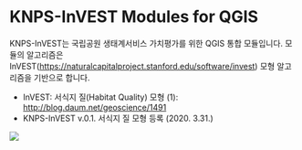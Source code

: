 KNPS-InVEST Modules for QGIS
============================
   
   
KNPS-InVEST는 국립공원 생태계서비스 가치평가를 위한 QGIS 통합 모듈입니다. 모듈의 알고리즘은 InVEST(https://naturalcapitalproject.stanford.edu/software/invest) 모형 알고리즘을 기반으로 합니다.
    
* InVEST: 서식지 질(Habitat Quality) 모형 (1): http://blog.daum.net/geoscience/1491    
* KNPS-InVEST v.0.1. 서식지 질 모형 등록 (2020. 3.31.)
<img src="https://github.com/osgeokr/KNPS-InVEST/blob/master/HABITAT_QUAL.png">
